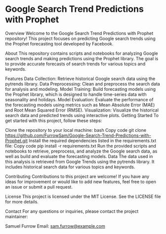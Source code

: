 # Google Search Trend Predictions with Prophet

Overview
Welcome to the Google Search Trend Predictions with Prophet repository! This project focuses on predicting Google search trends using the Prophet forecasting tool developed by Facebook.

About
This repository contains scripts and notebooks for analyzing Google search trends and making predictions using the Prophet library. The goal is to provide accurate forecasts of search trends for various topics and keywords.

Features
Data Collection: Retrieve historical Google search data using the pytrends library.
Data Preprocessing: Clean and preprocess the search data for analysis and modeling.
Model Training: Build forecasting models using the Prophet library, which is designed to handle time-series data with seasonality and holidays.
Model Evaluation: Evaluate the performance of the forecasting models using metrics such as Mean Absolute Error (MAE) and Root Mean Squared Error (RMSE).
Visualization: Visualize the historical search data and predicted trends using interactive plots.
Getting Started
To get started with this project, follow these steps:

Clone the repository to your local machine:
bash
Copy code
git clone https://github.com/FurrowSam/Google-Search-Trend-Predictions-with-Prophet.git
Install the required dependencies listed in the requirements.txt file:
Copy code
pip install -r requirements.txt
Run the provided scripts and notebooks to retrieve, preprocess, and analyze the Google search data, as well as build and evaluate the forecasting models.
Data
The data used in this analysis is retrieved from Google Trends using the pytrends library. It includes historical search data for various topics and keywords.

Contributing
Contributions to this project are welcome! If you have any ideas for improvement or would like to add new features, feel free to open an issue or submit a pull request.

License
This project is licensed under the MIT License. See the LICENSE file for more details.

Contact
For any questions or inquiries, please contact the project maintainer:

Samuel Furrow
Email: sam.furrow@example.com
